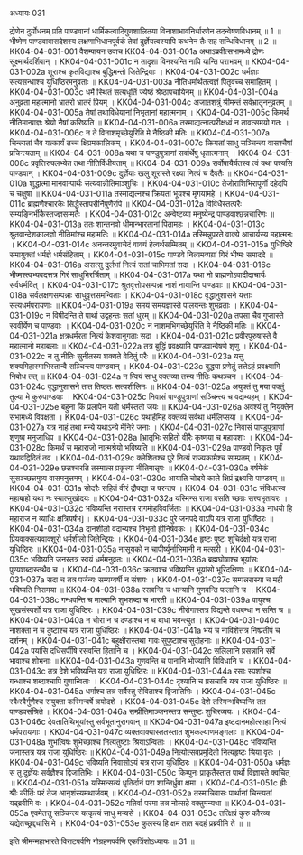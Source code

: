 अध्यायः 031

द्रोणेन दुर्योधनम् प्रति पाण्डवानां धार्मिकत्वादिगुणशालितया विनाशाभावनिर्धारणेन तदन्वेषणविधानम् ॥ 1 ॥ भीष्मेण पाण्डवावासदेशस्य लक्षणाभिधानपूर्वकं तेषां दुर्ज्ञेयत्वस्यापि कथनेन तैः सह सन्धिविधानम् ॥ 2 ॥
KK04-04-031-001	वैशम्पायन उवाच 
KK04-04-031-001a	अथाऽब्रवीत्सभामध्ये द्रोणः सूक्ष्मार्थदर्शिवान् ।
KK04-04-031-001c	न तादृशा विनश्यन्ति नापि यान्ति पराभवम् ॥ 
KK04-04-031-002a	शूराश्च कृतविद्याश्च बुद्धिमन्तो जितेन्द्रियाः ।
KK04-04-031-002c	धर्मज्ञाः सत्यसन्धाश्च युधिष्ठिरमनुव्रताः ॥
KK04-04-031-003a	नीतिधर्मार्थतत्वज्ञं पितृवच्च समाहितम् ।
KK04-04-031-003c	धर्मे स्थितं सत्यधृतिं ज्येष्ठं श्रेष्ठापचायिनम् ॥ 
KK04-04-031-004a	अनुव्रता महात्मानो भ्रातरो भ्रातरं प्रियम् ।
KK04-04-031-004c	अजातशत्रुं श्रीमन्तं सर्वभ्रातॄननुव्रतम् ॥ 
KK04-04-031-005a	तेषां तथाविधेयानां निभृतानां महात्मनाम् ।
KK04-04-031-005c	किमर्थं नीतिमान्प्राज्ञः श्रेयो नैषां करिष्यति ॥ 
KK04-04-031-006a	तस्माद्यत्नात्परीक्षध्वं न तावत्समयो गतः ।
KK04-04-031-006c	न ते विनाशमृच्छेयुरिति मे नैष्ठिकी मतिः ॥ 
KK04-04-031-007a	चिन्त्यतां चैव यत्कार्यं तच्च क्षिप्रमकालिकम् ।
KK04-04-031-007c	क्रियतां साधु सञ्चिन्त्य वासश्चैषां प्रचिन्त्यताम् ॥ 
KK04-04-031-008a	यथा च पाण्डुपुत्राणां सर्वार्थेषु धृतात्मनाम् ।
KK04-04-031-008c	प्रवृत्तिरुपलभ्येत तथा नीतिर्विधीयताम् ॥ 
KK04-04-031-009a	सर्वोपायैर्यतस्व त्वं यथा पश्यसि पाण्डवान् ।
KK04-04-031-009c	दुर्ज्ञेयाः खलु शूरास्ते रक्ष्या नित्यं च दैवतैः ॥ 
KK04-04-031-010a	शुद्धात्मा मानवान्पार्थः सत्यवान्नीतिमाञ्शुचिः ।
KK04-04-031-010c	तेजोराशिभिरापूर्णो दहेदपि च चक्षुषा ॥
KK04-04-031-011a	तस्माद्यत्नश्च क्रियतां भूयश्च मृगयामहे ।
KK04-04-031-011c	ब्राह्मणैश्चारकैः सिद्धैस्तापसैर्निपुणैरपि ॥ 
KK04-04-031-012a	विविधैस्तत्परैः सम्यङ्निर्भीकैस्तज्ज्ञसम्मतैः ।
KK04-04-031-012c	अन्वेष्टव्या मनुष्येन्द्र पाण्डवाश्छन्नचारिणः ॥ 
KK04-04-031-013a	ततः शान्तनवो धीमान्भारतानां पितामहः ।
KK04-04-031-013c	श्रुतवान्देशकालज्ञो नीतिमांश्च महामतिः ॥ 
KK04-04-031-014a	तस्मिन्नुपरते वाक्ये आचार्यस्य महात्मनः ।
KK04-04-031-014c	अनन्तरमुवाचेदं वाक्यं हेत्वर्थसम्मितम् ॥ 
KK04-04-031-015a	युधिष्ठिरे समायुक्तां धर्मज्ञे धर्मसंहिताम् ।
KK04-04-031-015c	पाण्डवे नित्यमव्यग्रां गिरं भीष्मः समाददे ॥ 
KK04-04-031-016a	असत्सु दुर्लभां नित्यं सतां चाभिमतां सदा ।
KK04-04-031-016c	भीष्मस्त्वभ्यवदत्तत्र गिरं साधुभिरर्चिताम् ॥ 
KK04-04-031-017a	यथा नो ब्राह्मणोऽवादीदाचार्यः सर्वधर्मवित् ।
KK04-04-031-017c	श्रुतवृत्तोपसम्पन्ना नाशं नायान्ति पाण्डवाः ॥
KK04-04-031-018a	सर्वलक्षणसम्पन्नाः साधुवृत्तसमन्विताः ।
KK04-04-031-018c	वृद्धानुशासने यत्ताः सत्यधर्मपरायणाः ॥ 
KK04-04-031-019a	समयं समयज्ञास्ते पालयन्तः शुभव्रताः ।
KK04-04-031-019c	न विषीदन्ति ते पार्था उद्वहन्तः सतां धुरम् ॥ 
KK04-04-031-020a	तपसा चैव गुप्तास्ते स्ववीर्येण च पाण्डवाः ।
KK04-04-031-020c	न नाशमभिगच्छेयुरिति मे नैष्ठिकी मतिः ॥ 
KK04-04-031-021a	क्षत्रधर्मरता नित्यं केशवानुगताः सदा ।
KK04-04-031-021c	प्रवीरपुरुषास्ते वै महात्मानो महाबलाः ॥ 
KK04-04-031-022a	तत्र बुद्धिं प्रवक्ष्यामि पाण्डवान्वेषणे शृणु ।
KK04-04-031-022c	न तु नीतिः सुनीतस्य शक्यते वेदितुं परैः ॥ 
KK04-04-031-023a	यत्तु शक्यमिहास्माभिस्तान्वै सञ्चिन्त्य पाण्डवान् ।
KK04-04-031-023c	बुद्ध्या प्रणेतुं तत्तेऽहं प्रवक्ष्यामि निबोध तत् ॥ 
KK04-04-031-024a	न त्वियं साधु वक्तव्या तस्य नीतिः कथञ्चन ।
KK04-04-031-024c	वृद्धानुशासने तात तिष्ठतः सत्यशीलिनः ॥ 
KK04-04-031-025a	अयुक्तं तु मया वक्तुं तुल्या मे कुरुपाण्डवाः ।
KK04-04-031-025c	निवासं पाण्डुपुत्राणां सञ्चिन्त्य च वदाम्यहम् ।
KK04-04-031-025e	बहुना किं प्रलापेन यतो धर्मस्ततो जयः ॥ 
KK04-04-031-026a	अवश्यं तु नियुक्तेन सभामध्ये विवक्षता ।
KK04-04-031-026c	यथार्हमिह वक्तव्यं सर्वथा धर्मलिप्सया ॥ 
KK04-04-031-027a	यत्र नाहं तथा मन्ये यथाऽन्ये मेनिरे जनाः ।
KK04-04-031-027c	निवासं पाण्डुपुत्राणां शृणुष्व मनुजाधिप ॥ 
KK04-04-031-028a	[भ्रातृभिः सहितो वीरैः कृष्णया च महायशाः ।
KK04-04-031-028c	किमर्थं स महाराजो नात्मश्रेयो भविष्यति ॥
KK04-04-031-029a	पाण्डवो निकृतः पूर्वं यथावद्विदितं तव ।
KK04-04-031-029c	क्लेशितश्च पुरे नित्यं राज्यकामैश्च साम्प्रतम् ।
KK04-04-031-029e	छन्नश्चरति तस्मात्स प्रकृत्या नीतिमान्नृपः ॥ 
KK04-04-031-030a	वर्षमेकं सुसञ्च्छन्नमुष्य वासमनुत्तमम् ।
KK04-04-031-030c	आयाति चोदये काले क्षिप्रं द्रक्ष्यसि पाण्डवम् ॥ 
KK04-04-031-031a	सोदरैः सहितं वीरं द्रौपद्या च परन्तप ।
KK04-04-031-031c	संविधत्स्व महाबाहो यथा नः स्यात्सुखोदयः ॥
KK04-04-031-032a	यस्मिन्स राजा वसति च्छन्नः सत्त्वभृतांवरः ।
KK04-04-031-032c	भविष्यन्ति नरास्तत्र रागमोहविवर्जिताः ॥
KK04-04-031-033a	नाधयो हि महाराज न व्याधिः क्षत्रियर्षभ] ।
KK04-04-031-033c	पुरे जनपदे वाऽपि यत्र राजा युधिष्ठिरः ॥
KK04-04-031-034a	दानशीलो वदान्यश्च निभृतो ह्रीनिषेवकः ।
KK04-04-031-034c	प्रियवाक्सत्यवाक्शूरो धर्मशीलो जितेन्द्रियः ।
KK04-04-031-034e	हृष्टः पुष्टः शुचिर्दक्षो यत्र राजा युधिष्ठिरः ॥ 
KK04-04-031-035a	नासूयको न चापीर्ष्युर्नाभिमानी न मत्सरी ।
KK04-04-031-035c	भविष्यति जनस्तत्र स्वयं धर्ममनुव्रतः ॥ 
KK04-04-031-036a	ब्रह्मघोषाश्च भूयांसः पुण्यशब्दास्तथैव च ।
KK04-04-031-036c	क्रतवश्च भविष्यन्ति भूयांसो भूरिदक्षिणाः ॥ 
KK04-04-031-037a	सदा च तत्र पर्जन्यः सम्यग्वर्षी न संशयः ।
KK04-04-031-037c	सम्पन्नसस्या च मही भविष्यति निरामया ॥ 
KK04-04-031-038a	रसवन्ति च धान्यानि गुणवन्ति फलानि च ।
KK04-04-031-038c	गन्धवन्ति च माल्यानि शुभशब्दा च भारती ॥ 
KK04-04-031-039a	वायुश्च सुखसंस्पर्शो यत्र राजा युधिष्ठिरः ।
KK04-04-031-039c	नीरोगास्तत्र विद्यन्ते वधबन्धा न सन्ति च ॥ 
KK04-04-031-040a	न चोरा न च दण्डाश्च न च बाधा भवन्त्युत ।
KK04-04-031-040c	नाशक्ता न च दुष्टाश्च यत्र राजा युधिष्ठिरः ॥ 
KK04-04-031-041a	भयं च नाविशेत्तत्र निष्प्रतीपं च दर्शनम् ।
KK04-04-031-041c	बहुक्षीरास्तथा गावः सुपुष्टाश्च सुदोहनाः ॥ 
KK04-04-031-042a	पयांसि दधिसर्पींषि रसवन्ति हितानि च ।
KK04-04-031-042c	सलिलानि प्रसन्नानि सर्वे भावाश्च शोभनाः ॥ 
KK04-04-031-043a	गुणवन्ति च पानानि भोज्यानि विविधानि च ।
KK04-04-031-043c	तत्र देशे भविष्यन्ति यत्र राजा युधिष्ठिरः ॥ 
KK04-04-031-044a	रसाः स्पर्शाश्च गन्धाश्च शब्दाश्चापि गुणान्विताः ।
KK04-04-031-044c	दृश्यानि च प्रसन्नानि यत्र राजा युधिष्ठिरः ॥ 
KK04-04-031-045a	धर्माश्च तत्र सर्वैस्तु सेविताश्च द्विजातिभिः ।
KK04-04-031-045c	स्वैःस्वैर्गुणैश्च संयुक्ता कस्मिन्वर्षे त्रयोदशे ।
KK04-04-031-045e	देशे तस्मिन्भविष्यन्ति तत पाण्डवसंश्रिते ॥ 
KK04-04-031-046a	सम्प्रीतिमाञ्जनस्तत्र सन्तुष्टः शुचिरव्ययः ।
KK04-04-031-046c	देवतातिथिभूयांस्तु सर्वभूतानुरागवान् ॥ 
KK04-04-031-047a	इष्टदानमहोत्साहा नित्यं धर्मपरायणाः ।
KK04-04-031-047c	व्यक्तवाक्यास्ततस्तात शुभकल्याणमङ्गलाः ॥ 
KK04-04-031-048a	शुभत्विषः शुभेच्छाश्च नित्यतुष्टाः श्रियाऽन्विताः ।
KK04-04-031-048c	भविष्यन्ति जनास्तत्र यत्र राजा युधिष्ठिरः ॥ 
KK04-04-031-049a	नित्योत्सवप्रमुदितो नित्यहृष्टः श्रिया वृतः ।
KK04-04-031-049c	भविष्यति निवासोऽयं यत्र राजा युधिष्ठिरः ॥ 
KK04-04-031-050a	धर्मज्ञः स तु दुर्ज्ञेयः सर्वज्ञैश्च द्विजातिभिः ।
KK04-04-031-050c	किम्पुनः प्राकृतैस्तात पार्थो विज्ञायते क्वचित् ॥ 
KK04-04-031-051a	यस्मिन्सत्यं धृतिर्दानं परा शान्तिर्ध्रुवा क्षमा ।
KK04-04-031-051c	ह्रीः श्रीः कीर्तिः परं तेज आनृशंस्यमथार्जवम् ॥
KK04-04-031-052a	तस्मान्निवासः पार्थानां चिन्त्यतां यद्ब्रवीमि वः ।
KK04-04-031-052c	गतिर्वा परमा तत्र नोत्सहे वक्तुमन्यथा ॥
KK04-04-031-053a	एवमेतत्तु सञ्चिन्त्य यत्कृत्यं साधु मन्यसे ।
KK04-04-031-053c	तत्क्षिप्रं कुरु कौरव्य यद्येतच्छ्रद्दधासि मे ।
KK04-04-031-053e	कुलस्य हि क्षमं तात यदहं प्रब्रवीमि ते ॥ ॥

इति श्रीमन्महाभारते विराटपर्वणि गोग्रहणपर्वणि एकत्रिंशोऽध्यायः ॥ 31 ॥
